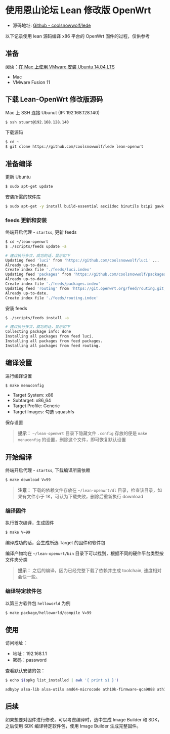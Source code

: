 # 使用恩山论坛 Lean 修改版 OpenWrt

* 源码地址: [Github - coolsnowwolf/lede](https://github.com/coolsnowwolf/lede)

以下记录使用 lean 源码编译 x86 平台的 OpenWrt 固件的过程，仅供参考

## 准备

阅读：[在 Mac 上使用 VMware 安装 Ubuntu 14.04 LTS](https://stuarthua.github.io/oh-my-openwrt/mybook/first-use/mac-vmware-install-ubuntu.html)

* Mac
* VMware Fusion 11

## 下载 Lean-OpenWrt 修改版源码

Mac 上 SSH 连接 Ubunut (IP: 192.168.128.140)

```bash
$ ssh stuart@192.168.128.140
```

下载源码

```bash
$ cd ~
$ git clone https://github.com/coolsnowwolf/lede lean-openwrt
```

## 准备编译

更新 Ubuntu

```bash
$ sudo apt-get update
```

安装所需的软件库

```bash
$ sudo apt-get -y install build-essential asciidoc binutils bzip2 gawk gettext git libncurses5-dev libz-dev patch unzip zlib1g-dev lib32gcc1 libc6-dev-i386 subversion flex uglifyjs git-core gcc-multilib p7zip p7zip-full msmtp libssl-dev texinfo libglib2.0-dev xmlto qemu-utils upx libelf-dev autoconf automake libtool autopoint
```

### feeds 更新和安装

终端开启代理 - `startss`, 更新 feeds

```bash
$ cd ~/lean-openwrt
$ ./scripts/feeds update -a

# 建议执行多次，成功的话，显示如下
Updating feed 'luci' from 'https://github.com/coolsnowwolf/luci' ...
Already up-to-date.
Create index file './feeds/luci.index'
Updating feed 'packages' from 'https://github.com/coolsnowwolf/packages' ...
Already up-to-date.
Create index file './feeds/packages.index'
Updating feed 'routing' from 'https://git.openwrt.org/feed/routing.git;openwrt-18.06' ...
Already up-to-date.
Create index file './feeds/routing.index'
```

安装 feeds

```bash
$ ./scripts/feeds install -a

# 建议执行多次，成功的话，显示如下
Collecting package info: done
Installing all packages from feed luci.
Installing all packages from feed packages.
Installing all packages from feed routing.
```

## 编译设置

进行编译设置

```bash
$ make menuconfig
```

* Target System: x86
* Subtarget: x86_64
* Target Profile: Generic
* Target Images: 勾选 squashfs

保存设置

> **提示：** `~/lean-openwrt` 目录下隐藏文件 `.config` 存放的便是 `make menuconfig` 的设置，删除这个文件，即可恢复默认设置

## 开始编译

终端开启代理 - `startss`, 下载编译所需依赖

```bash
$ make download V=99
```

> **注意：** 下载的依赖文件存放在 `~/lean-openwrt/dl` 目录，检查该目录，如果有文件小于 1K，可认为下载失败，删除后重新执行 download

### 编译固件

执行首次编译，生成固件

```bash
$ make V=99
```

编译成功的话，会生成所选 Target 的固件和软件包

编译产物均在 `~/lean-openwrt/bin` 目录下可以找到，根据不同的硬件平台类型按文件夹分类

> **提示：** 之后的编译，因为已经完整下载了依赖并生成 toolchain, 速度相对会快一些。

### 编译特定软件包

以第三方软件包 `helloworld` 为例

```bash
$ make package/helloworld/compile V=99
```

## 使用

访问地址：

* 地址：192.168.1.1
* 密码：password

查看默认安装的包：

```bash
$ echo $(opkg list_installed | awk '{ print $1 }')

adbyby alsa-lib alsa-utils amd64-microcode ath10k-firmware-qca9888 ath10k-firmware-qca988x ath10k-firmware-qca9984 ath9k-htc-firmware autocore automount autosamba base-files bash bc block-mount bnx2-firmware brcmfmac-firmware-43602a1-pcie busybox ca-certificates coremark coreutils coreutils-base64 coreutils-nohup ddns-scripts ddns-scripts_aliyun default-settings dnsmasq-full dropbear e2fsprogs etherwake ethtool fdisk firewall fstools fwtool hostapd-common htop intel-microcode ip-full ipset iptables iptables-mod-conntrack-extra iptables-mod-fullconenat iptables-mod-ipopt iptables-mod-ipsec iptables-mod-tproxy iw iwinfo jshn jsonfilter kernel kmod-ac97 kmod-asn1-decoder kmod-ath kmod-ath10k kmod-ath5k kmod-ath9k kmod-ath9k-common kmod-ath9k-htc kmod-bnx2 kmod-bonding kmod-button-hotplug kmod-cfg80211 kmod-crypto-acompress kmod-crypto-aead kmod-crypto-authenc kmod-crypto-cbc kmod-crypto-crc32c kmod-crypto-deflate kmod-crypto-des kmod-crypto-ecb kmod-crypto-echainiv kmod-crypto-hash kmod-crypto-hmac kmod-crypto-iv kmod-crypto-manager kmod-crypto-md5 kmod-crypto-null kmod-crypto-pcompress kmod-crypto-rng kmod-crypto-sha1 kmod-crypto-sha256 kmod-crypto-wq kmod-e1000 kmod-e1000e kmod-fs-exfat kmod-fs-ext4 kmod-fs-vfat kmod-fuse kmod-gre kmod-hid kmod-hid-generic kmod-hwmon-core kmod-i2c-algo-bit kmod-i2c-core kmod-i40e kmod-i40evf kmod-ifb kmod-igb kmod-igbvf kmod-input-core kmod-input-evdev kmod-ip6tables kmod-ipsec kmod-ipsec4 kmod-ipsec6 kmod-ipt-conntrack kmod-ipt-conntrack-extra kmod-ipt-core kmod-ipt-fullconenat kmod-ipt-ipopt kmod-ipt-ipsec kmod-ipt-ipset kmod-ipt-nat kmod-ipt-offload kmod-ipt-raw kmod-ipt-tproxy kmod-iptunnel kmod-iptunnel4 kmod-iptunnel6 kmod-ixgbe kmod-lib-crc-ccitt kmod-lib-crc16 kmod-lib-textsearch kmod-lib-zlib-deflate kmod-lib-zlib-inflate kmod-libphy kmod-mac80211 kmod-mdio kmod-mii kmod-mppe kmod-nf-conntrack kmod-nf-conntrack-netlink kmod-nf-conntrack6 kmod-nf-flow kmod-nf-ipt kmod-nf-ipt6 kmod-nf-nat kmod-nf-nathelper kmod-nf-nathelper-extra kmod-nf-reject kmod-nf-reject6 kmod-nfnetlink kmod-nls-base kmod-nls-cp437 kmod-nls-iso8859-1 kmod-nls-utf8 kmod-pcnet32 kmod-phy-realtek kmod-ppp kmod-pppoe kmod-pppox kmod-pps kmod-ptp kmod-r8169 kmod-regmap-core kmod-rt2800-lib kmod-rt2800-usb kmod-rt2x00-lib kmod-rt2x00-usb kmod-sched-cake kmod-sched-core kmod-scsi-core kmod-slhc kmod-sound-core kmod-sound-hda-codec-realtek kmod-sound-hda-codec-via kmod-sound-hda-core kmod-sound-mpu401 kmod-sound-via82xx kmod-tcp-bbr kmod-tulip kmod-tun kmod-usb-audio kmod-usb-core kmod-usb-hid kmod-usb-net kmod-usb-net-asix kmod-usb-net-asix-ax88179 kmod-usb-net-rtl8150 kmod-usb-net-rtl8152 kmod-usb-printer kmod-usb-storage kmod-usb-storage-extras kmod-vmxnet3 libblkid libblobmsg-json libc libcares libcomerr libelf libev libext2fs libf2fs libfdisk libgcc libgmp libip4tc libip6tc libipset libiwinfo libiwinfo-lua libjson-c libjson-script liblua liblucihttp liblucihttp-lua libmbedtls libminiupnpc libmnl libnatpmp libncurses libnl-tiny libopenssl libpcre libpthread libreadline librt libsensors libsmartcols libsodium libss libstdcpp libsysfs libubox libubus libubus-lua libuci libuclient libustream-openssl libuuid libxtables lm-sensors logd lua luci luci-app-accesscontrol luci-app-adbyby-plus luci-app-arpbind luci-app-autoreboot luci-app-ddns luci-app-filetransfer luci-app-firewall luci-app-flowoffload luci-app-ipsec-vpnd luci-app-nlbwmon luci-app-pptp-server luci-app-ramfree luci-app-samba luci-app-sqm luci-app-ssr-plus luci-app-upnp luci-app-usb-printer luci-app-vlmcsd luci-app-vsftpd luci-app-wifischedule luci-app-wol luci-app-xlnetacc luci-app-zerotier luci-base luci-i18n-accesscontrol-zh-cn luci-i18n-adbyby-plus-zh-cn luci-i18n-arpbind-zh-cn luci-i18n-autoreboot-zh-cn luci-i18n-base-zh-cn luci-i18n-ddns-zh-cn luci-i18n-filetransfer-zh-cn luci-i18n-firewall-zh-cn luci-i18n-flowoffload-zh-cn luci-i18n-ipsec-vpnd-zh-cn luci-i18n-nlbwmon-zh-cn luci-i18n-pptp-server-zh-cn luci-i18n-ramfree-zh-cn luci-i18n-samba-zh-cn luci-i18n-upnp-zh-cn luci-i18n-usb-printer-zh-cn luci-i18n-vlmcsd-zh-cn luci-i18n-vsftpd-zh-cn luci-i18n-wifischedule-zh-cn luci-i18n-wol-zh-cn luci-i18n-zerotier-zh-cn luci-lib-fs luci-lib-ip luci-lib-jsonc luci-lib-nixio luci-mod-admin-full luci-proto-bonding luci-proto-ppp luci-theme-bootstrap miniupnpd mkf2fs mtd netifd nlbwmon ntfs-3g openssl-util openwrt-keyring opkg p910nd partx-utils pdnsd-alt ppp ppp-mod-pppoe pptpd procd proto-bonding r8169-firmware rpcd rpcd-mod-rrdns rt2800-usb-firmware samba36-server shadowsocks-libev-config shadowsocks-libev-ss-redir shadowsocksr-libev-alt shadowsocksr-libev-server shadowsocksr-libev-ssr-local shellsync sqm-scripts strongswan strongswan-charon strongswan-ipsec strongswan-minimal strongswan-mod-aes strongswan-mod-gmp strongswan-mod-hmac strongswan-mod-kernel-netlink strongswan-mod-nonce strongswan-mod-pubkey strongswan-mod-random strongswan-mod-sha1 strongswan-mod-socket-default strongswan-mod-stroke strongswan-mod-updown strongswan-mod-x509 strongswan-mod-xauth-generic strongswan-mod-xcbc sysfsutils tc terminfo ubox ubus ubusd uci uclient-fetch uhttpd uhttpd-mod-ubus usign v2ray vlmcsd vsftpd-alt wget wifischedule wireless-regdb wpad zerotier zlib
```

## 后续

如果想要对固件进行修改，可以考虑编译时，选中生成 Image Builder 和 SDK，之后使用 SDK 编译特定软件包，使用 Image Builder 生成完整固件。

